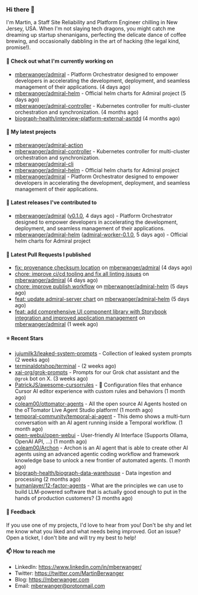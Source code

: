 ### Hi there 👋

I'm Martin, a Staff Site Reliability and Platform Engineer chilling in New Jersey, USA. When I'm not slaying tech dragons, you might catch me dreaming up startup shenanigans, perfecting the delicate dance of coffee brewing, and occasionally dabbling in the art of hacking (the legal kind, promise!). 

#### 👷 Check out what I'm currently working on

- [mberwanger/admiral](https://github.com/mberwanger/admiral) - Platform Orchestrator designed to empower developers in accelerating the development, deployment, and seamless management of their applications. (4 days ago)
- [mberwanger/admiral-helm](https://github.com/mberwanger/admiral-helm) - Official helm charts for Admiral project (5 days ago)
- [mberwanger/admiral-controller](https://github.com/mberwanger/admiral-controller) - Kubernetes controller for multi-cluster orchestration and synchronization. (4 months ago)
- [biograph-health/interview-platform-external-asrtdd](https://github.com/biograph-health/interview-platform-external-asrtdd) (4 months ago)

#### 🌱 My latest projects

- [mberwanger/admiral-action](https://github.com/mberwanger/admiral-action)
- [mberwanger/admiral-controller](https://github.com/mberwanger/admiral-controller) - Kubernetes controller for multi-cluster orchestration and synchronization.
- [mberwanger/admiral-cli](https://github.com/mberwanger/admiral-cli)
- [mberwanger/admiral-helm](https://github.com/mberwanger/admiral-helm) - Official helm charts for Admiral project
- [mberwanger/admiral](https://github.com/mberwanger/admiral) - Platform Orchestrator designed to empower developers in accelerating the development, deployment, and seamless management of their applications.

#### 🔭 Latest releases I've contributed to

- [mberwanger/admiral](https://github.com/mberwanger/admiral) ([v0.1.0](https://github.com/mberwanger/admiral/releases/tag/v0.1.0), 4 days ago) - Platform Orchestrator designed to empower developers in accelerating the development, deployment, and seamless management of their applications.
- [mberwanger/admiral-helm](https://github.com/mberwanger/admiral-helm) ([admiral-worker-0.1.0](https://github.com/mberwanger/admiral-helm/releases/tag/admiral-worker-0.1.0), 5 days ago) - Official helm charts for Admiral project

#### 🔨 Latest Pull Requests I published

- [fix: provenance checksum location](https://github.com/mberwanger/admiral/pull/157) on [mberwanger/admiral](https://github.com/mberwanger/admiral) (4 days ago)
- [chore: improve ci/cd tooling and fix all linting issues](https://github.com/mberwanger/admiral/pull/156) on [mberwanger/admiral](https://github.com/mberwanger/admiral) (4 days ago)
- [chore: improve publish workflow](https://github.com/mberwanger/admiral-helm/pull/20) on [mberwanger/admiral-helm](https://github.com/mberwanger/admiral-helm) (5 days ago)
- [feat: update admiral-server chart](https://github.com/mberwanger/admiral-helm/pull/17) on [mberwanger/admiral-helm](https://github.com/mberwanger/admiral-helm) (5 days ago)
- [feat: add comprehensive UI component library with Storybook integration and improved application management](https://github.com/mberwanger/admiral/pull/146) on [mberwanger/admiral](https://github.com/mberwanger/admiral) (1 week ago)

#### ⭐ Recent Stars

- [jujumilk3/leaked-system-prompts](https://github.com/jujumilk3/leaked-system-prompts) - Collection of leaked system prompts (2 weeks ago)
- [terminaldotshop/terminal](https://github.com/terminaldotshop/terminal) -  (2 weeks ago)
- [xai-org/grok-prompts](https://github.com/xai-org/grok-prompts) - Prompts for our Grok chat assistant and the `@grok` bot on X. (3 weeks ago)
- [PatrickJS/awesome-cursorrules](https://github.com/PatrickJS/awesome-cursorrules) - 📄  Configuration files that enhance Cursor AI editor experience with custom rules and behaviors (1 month ago)
- [coleam00/ottomator-agents](https://github.com/coleam00/ottomator-agents) - All the open source AI Agents hosted on the oTTomator Live Agent Studio platform! (1 month ago)
- [temporal-community/temporal-ai-agent](https://github.com/temporal-community/temporal-ai-agent) - This demo shows a multi-turn conversation with an AI agent running inside a Temporal workflow. (1 month ago)
- [open-webui/open-webui](https://github.com/open-webui/open-webui) - User-friendly AI Interface (Supports Ollama, OpenAI API, ...) (1 month ago)
- [coleam00/Archon](https://github.com/coleam00/Archon) - Archon is an AI agent that is able to create other AI agents using an advanced agentic coding workflow and framework knowledge base to unlock a new frontier of automated agents. (1 month ago)
- [biograph-health/biograph-data-warehouse](https://github.com/biograph-health/biograph-data-warehouse) - Data ingestion and processing (2 months ago)
- [humanlayer/12-factor-agents](https://github.com/humanlayer/12-factor-agents) - What are the principles we can use to build LLM-powered software that is actually good enough to put in the hands of production customers? (3 months ago)

#### 💬 Feedback

If you use one of my projects, I'd love to hear from you! Don't be shy and let me know what you liked and what needs being improved. Got an issue? Open a ticket, I don't bite and will try my best to help!

#### 📫 How to reach me

- LinkedIn: https://www.linkedin.com/in/mberwanger/
- Twitter: https://twitter.com/MartinBerwanger
- Blog: https://mberwanger.com
- Email: mberwanger@protonmail.com
